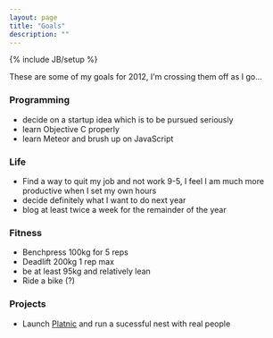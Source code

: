```yaml
---
layout: page
title: "Goals"
description: ""
---
```

{% include JB/setup %}

These are some of my goals for 2012, I'm crossing them off as I go...

### Programming
- decide on a startup idea which is to be pursued seriously
- learn Objective C properly
- learn Meteor and brush up on JavaScript

### Life
- Find a way to quit my job and not work 9-5, I feel I am much more productive when I set my own hours
- decide definitely what I want to do next year
- blog at least twice a week for the remainder of the year

### Fitness
- Benchpress 100kg for 5 reps
- Deadlift 200kg 1 rep max
- be at least 95kg and relatively lean
- Ride a bike (?)

### Projects
- Launch [Platnic][] and run a sucessful nest with real people

[Platnic]: http://platnic.com/